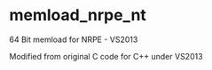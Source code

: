 # memload_nrpe_nt
64 Bit memload for NRPE - VS2013

Modified from original C code for C++ under VS2013
